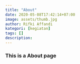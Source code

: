 ```yaml
---
title: "About"
date: 2020-05-08T17:42:14+07:00
image: assets/thumb.jpg
author: Rifki Affandi
kategori: [kegiatan]
tags: []
description: 
---
```


### This is a About page